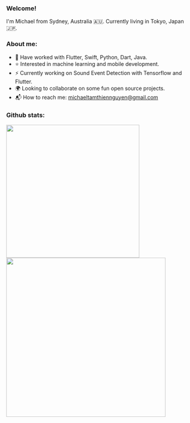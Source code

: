### Welcome!

I'm Michael from Sydney, Australia 🇦🇺. Currently living in Tokyo, Japan 🇯🇵. 

### About me:

- 🎁 Have worked with Flutter, Swift, Python, Dart, Java.
- ⭐ Interested in machine learning and mobile development.
- ⚡ Currently working on Sound Event Detection with Tensorflow and Flutter.
- 🌍 Looking to collaborate on some fun open source projects.
- 📬 How to reach me: michaeltamthiennguyen@gmail.com

### Github stats:

<img align="left"  width="355px" src="https://github-readme-stats.anuraghazra1.vercel.app/api/top-langs/?username=Caldarie&layout=compact&theme=radical" />

<img align="center" width="425px" src="https://github-readme-stats.vercel.app/api?username=Caldarie&show_icons=true&theme=radical" />

